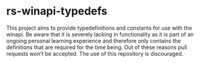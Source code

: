 # rs-winapi-typedefs
This project aims to provide typedefinitions and constants for use with the winapi. Be aware that it is severely lacking in functionality as it is part of an ongoing personal learning experience and therefore only contains the definitions that are required for the time being. Out of these reasons pull requests won't be accepted. The use of this repository is discouraged.
